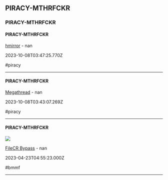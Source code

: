 ## PIRACY-MTHRFCKR
### PIRACY-MTHRFCKR

#### PIRACY-MTHRFCKR

[hmirror](https://hmirror.molinero.dev/) - nan

2023-10-08T03:47:25.770Z

#piracy

---

#### PIRACY-MTHRFCKR

[Megathread](https://raddle.me/wiki/piracy/megathread) - nan

2023-10-08T03:43:07.269Z

#piracy

---

#### PIRACY-MTHRFCKR

![](https://media.discordapp.net/attachments/956006108164673538/1097978736416149604/image.png?width=550&height=106)

[FileCR Bypass](https://rentry.co/FileCRBypass) - nan

2023-04-23T04:55:23.000Z

#bmmf

---
